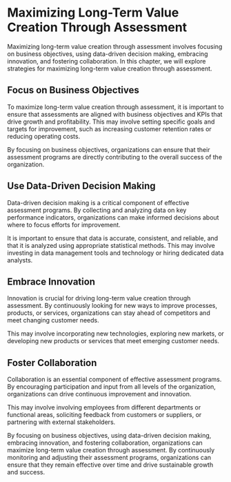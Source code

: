 Maximizing Long-Term Value Creation Through Assessment
=======================================================================================================

Maximizing long-term value creation through assessment involves focusing on business objectives, using data-driven decision making, embracing innovation, and fostering collaboration. In this chapter, we will explore strategies for maximizing long-term value creation through assessment.

Focus on Business Objectives
----------------------------

To maximize long-term value creation through assessment, it is important to ensure that assessments are aligned with business objectives and KPIs that drive growth and profitability. This may involve setting specific goals and targets for improvement, such as increasing customer retention rates or reducing operating costs.

By focusing on business objectives, organizations can ensure that their assessment programs are directly contributing to the overall success of the organization.

Use Data-Driven Decision Making
-------------------------------

Data-driven decision making is a critical component of effective assessment programs. By collecting and analyzing data on key performance indicators, organizations can make informed decisions about where to focus efforts for improvement.

It is important to ensure that data is accurate, consistent, and reliable, and that it is analyzed using appropriate statistical methods. This may involve investing in data management tools and technology or hiring dedicated data analysts.

Embrace Innovation
------------------

Innovation is crucial for driving long-term value creation through assessment. By continuously looking for new ways to improve processes, products, or services, organizations can stay ahead of competitors and meet changing customer needs.

This may involve incorporating new technologies, exploring new markets, or developing new products or services that meet emerging customer needs.

Foster Collaboration
--------------------

Collaboration is an essential component of effective assessment programs. By encouraging participation and input from all levels of the organization, organizations can drive continuous improvement and innovation.

This may involve involving employees from different departments or functional areas, soliciting feedback from customers or suppliers, or partnering with external stakeholders.

By focusing on business objectives, using data-driven decision making, embracing innovation, and fostering collaboration, organizations can maximize long-term value creation through assessment. By continuously monitoring and adjusting their assessment programs, organizations can ensure that they remain effective over time and drive sustainable growth and success.
